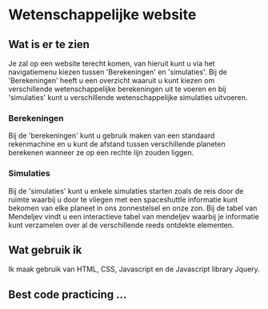 # Wetenschappelijke website

## Wat is er te zien

Je zal op een website terecht komen, van hieruit kunt u via het navigatiemenu kiezen tussen 'Berekeningen' en 'simulaties'. Bij de 'Berekeningen' heeft u een overzicht waaruit u kunt kiezen om verschillende wetenschappelijke berekeningen uit te voeren en bij 'simulaties' kunt u verschillende wetenschappelijke simulaties uitvoeren.

### Berekeningen

Bij de 'berekeningen' kunt u gebruik maken van een standaard rekenmachine en u kunt de afstand tussen verschillende planeten berekenen wanneer ze op een rechte lijn zouden liggen.


### Simulaties

Bij de 'simulaties' kunt u enkele simulaties starten zoals de reis door de ruimte waarbij u door te vliegen met een spaceshuttle informatie kunt bekomen van elke planeet in ons zonnestelsel en onze zon. Bij de tabel van Mendeljev vindt u een interactieve tabel van mendeljev waarbij je informatie kunt verzamelen over al de verschillende reeds ontdekte elementen.


## Wat gebruik ik

Ik maak gebruik van HTML, CSS, Javascript en de Javascript library Jquery.

## Best code practicing ...